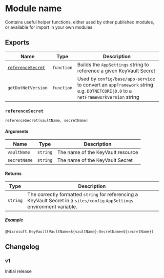 # Module name

Contains useful helper functions, either used by other published modules, or available for import in your own modules.

## Exports

Name | Type | Description
-|-|-
[`referenceSecret`](#referencesecret) | `function` | Builds the `AppSettings` string to reference a given KeyVault Secret
`getDotNetVersion` | `function` | Used by `config/base/app-service` to convert an `appFramework` string e.g. `DOTNETCORE\|8.0` to a `netFrameworkVersion` string

### `referenceSecret`

```
referenceSecret(vaultName, secretName)
```

#### Arguments
Name | Type | Description
-|-|-
`vaultName` | `string` | The name of the KeyVault resource
`secretName` | `string` | The name of the KeyVault Secret

#### Returns
Type | Description
-|-
`string` | The correctly formatted `string` for referencing a KeyVault Secret in a `sites/config` `AppSettings` environment variable.

##### Example

```
@Microsoft.KeyVault(VaultName=${vaultName};SecretName=${secretName})
```

## Changelog

### v1

Initial release
